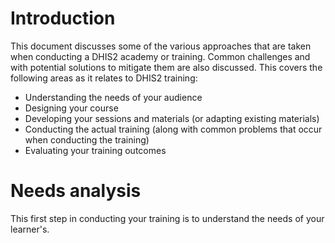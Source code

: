 # Introduction

This document discusses some of the various approaches that are taken when conducting a DHIS2 academy or training. Common challenges and with potential solutions to mitigate them are also discussed. This covers the following areas as it relates to DHIS2 training:

* Understanding the needs of your audience
* Designing your course
* Developing your sessions and materials (or adapting existing materials)
* Conducting the actual training (along with common problems that occur when conducting the training)
* Evaluating your training outcomes

# Needs analysis

This first step in conducting your training is to understand the needs of your learner's. 